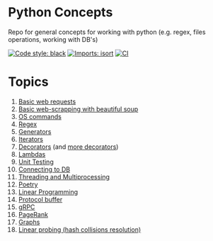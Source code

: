 # Python Concepts
Repo for general concepts for working with python (e.g. regex, files operations, working with DB's)

<a href="https://github.com/psf/black"><img alt="Code style: black" src="https://img.shields.io/badge/code%20style-black-000000.svg"></a>
[![Imports: isort](https://img.shields.io/badge/%20imports-isort-%231674b1?style=flat&labelColor=ef8336)](https://pycqa.github.io/isort/)
[![CI](https://github.com/MKaczkow/python_concepts/actions/workflows/ci.yml/badge.svg)](https://github.com/MKaczkow/python_concepts/actions/workflows/ci.yml)

# Topics
1. [Basic web requests](https://github.com/MKaczkow/python_concepts/tree/master/requests_examples)
2. [Basic web-scrapping with beautiful soup](https://github.com/MKaczkow/python_concepts/tree/master/beautiful_soup_example)
3. [OS commands](https://github.com/MKaczkow/python_concepts/tree/master/os_example)
4. [Regex](https://github.com/MKaczkow/python_concepts/tree/master/regex_example)
5. [Generators](https://github.com/MKaczkow/python_concepts/tree/master/generators)
6. [Iterators](https://github.com/MKaczkow/python_concepts/tree/master/iterators)
7. [Decorators](https://github.com/MKaczkow/python_concepts/tree/master/decorators) (and [more decorators](https://github.com/MKaczkow/a_for_art))
8. [Lambdas](https://github.com/MKaczkow/python_concepts/tree/master/lambdas) 
9. [Unit Testing](https://github.com/MKaczkow/python_concepts/tree/master/testing)
10. [Connecting to DB](https://github.com/MKaczkow/python_concepts/tree/master/sql)
11. [Threading and Multiprocessing](https://github.com/MKaczkow/python_concepts/tree/master/threading_multiprocessing) 
12. [Poetry](https://github.com/MKaczkow/python_concepts/tree/master/poetry)
13. [Linear Programming](https://github.com/MKaczkow/python_concepts/tree/master/linear_programming)
14. [Protocol buffer](https://github.com/MKaczkow/python_concepts/tree/master/protobuf_example)
15. [gRPC](https://github.com/MKaczkow/python_concepts/tree/master/grpc_example)
16. [PageRank](https://github.com/MKaczkow/python_concepts/tree/master/page_rank)
17. [Graphs](https://github.com/MKaczkow/python_concepts/tree/master/graphs)
18. [Linear probing (hash collisions resolution)](./linear_probing)